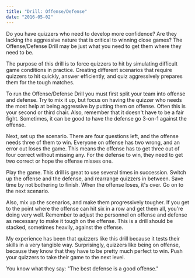 ```yaml
---
title: "Drill: Offense/Defense"
date: "2016-05-02"
---
```


Do you have quizzers who need to develop more confidence? Are they lacking the aggressive nature that is critical to winning close games? The Offense/Defense Drill may be just what you need to get them where they need to be.

The purpose of this drill is to force quizzers to hit by simulating difficult game conditions in practice. Creating different scenarios that require quizzers to hit quickly, answer efficiently, and quiz aggressively prepares them for the tough matches.

To run the Offense/Defense Drill you must first split your team into offense and defense. Try to mix it up, but focus on having the quizzer who needs the most help at being aggressive by putting them on offense. Often this is your second or third chair. Also, remember that it doesn't have to be a fair fight. Sometimes, it can be good to have the defense go 3-on-1 against the offense.

Next, set up the scenario. There are four questions left, and the offense needs three of them to win. Everyone on offense has two wrong, and an error out loses the game. This means the offense has to get three out of four correct without missing any. For the defense to win, they need to get two correct or hope the offense misses one.

Play the game. This drill is great to use several times in succession. Switch up the offense and the defense, and rearrange quizzers in between. Save time by not bothering to finish. When the offense loses, it's over. Go on to the next scenario.

Also, mix up the scenarios, and make them progressively tougher. If you get to the point where the offense can hit six in a row and get them all, you're doing very well. Remember to adjust the personnel on offense and defense as necessary to make it tough on the offense. This is a drill should be stacked, sometimes heavily, against the offense.

My experience has been that quizzers like this drill because it tests their skills in a very tangible way. Surprisingly, quizzers like being on offense, because they know that they have to be pretty much perfect to win. Push your quizzers to take their game to the next level.

You know what they say: "The best defense is a good offense."
